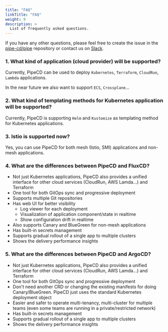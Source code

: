 ```yaml
---
title: "FAQ"
linkTitle: "FAQ"
weight: 9
description: >
  List of frequently asked questions.
---
```


If you have any other questions, please feel free to create the issue in the [pipe-cd/pipe](https://github.com/pipe-cd/pipe/issues/new/choose) repository or contact us on [Slack](https://join.slack.com/t/cloud-native/shared_invite/zt-fyy3b8up-qHeDNVqbz1j8HDY6g1cY4w).

### 1. What kind of application (cloud provider) will be supported?

Currently, PipeCD can be used to deploy `Kubernetes`, `Terraform`, `CloudRun`, `Lambda` applications.

In the near future we also want to support `ECS`, `Crossplane`...

### 2. What kind of templating methods for Kubernetes application will be supported?

Currently, PipeCD is supporting `Helm` and `Kustomize` as templating method for Kubernetes applications.

### 3. Istio is supported now?

Yes, you can use PipeCD for both mesh (Istio, SMI) applications and non-mesh applications.

### 4. What are the differences between PipeCD and FluxCD?

- Not just Kubernetes applications, PipeCD also provides a unified interface for other cloud services (CloudRun, AWS Lamda...) and Terraform
- One tool for both GitOps sync and progressive deployment
- Supports multiple Git repositories
- Has web UI for better visibility
    - Log viewer for each deployment
    - Visualization of application component/state in realtime
    - Show configuration drift in realtime
- Also supports Canary and BlueGreen for non-mesh applications
- Has built-in secrets management
- Supports gradual rollout of a single app to multiple clusters
- Shows the delivery performance  insights

### 5. What are the differences between PipeCD and ArgoCD?

- Not just Kubernetes applications, PipeCD also provides a unified interface for other cloud services (CloudRun, AWS Lamda...) and Terraform
- One tool for both GitOps sync and progressive deployment
- Don't need another CRD or changing the existing manifests for doing Canary/BlueGreen. PipeCD just uses the standard Kubernetes deployment object
- Easier and safer to operate multi-tenancy, multi-cluster for multiple teams (even some teams are running in a private/restricted network)
- Has built-in secrets management
- Supports gradual rollout of a single app to multiple clusters
- Shows the delivery performance  insights
